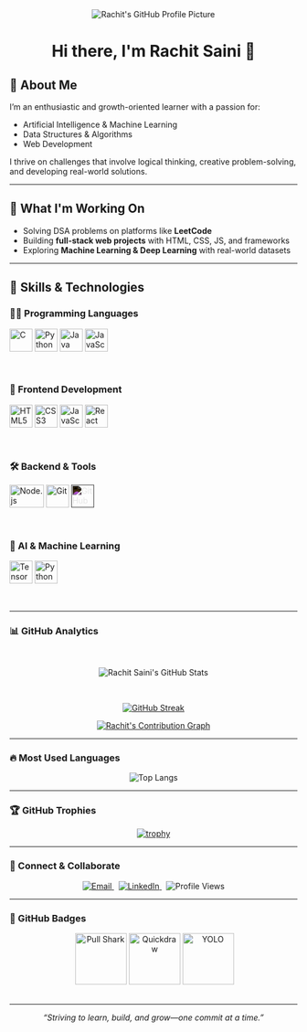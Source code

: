 
<div align="center" class="profile-pic-container">
  <img src="https://github.com/rachit0910d.png" alt="Rachit's GitHub Profile Picture" class="profile-pic" />
</div>

<h1 align="center">Hi there, I'm Rachit Saini 👋</h1>

## 💼 About Me
I’m an enthusiastic and growth-oriented learner with a passion for:
- Artificial Intelligence & Machine Learning  
- Data Structures & Algorithms  
- Web Development  

I thrive on challenges that involve logical thinking, creative problem-solving, and developing real-world solutions.

---

## 🚀 What I'm Working On
- Solving DSA problems on platforms like **LeetCode**
- Building **full-stack web projects** with HTML, CSS, JS, and frameworks
- Exploring **Machine Learning & Deep Learning** with real-world datasets

---

## 🧰 Skills & Technologies

### 👨‍💻 Programming Languages
<p align="left">
  <img src="https://cdn.jsdelivr.net/gh/devicons/devicon/icons/c/c-original.svg" alt="C" width="40" height="40"/>
  <img src="https://cdn.jsdelivr.net/gh/devicons/devicon/icons/python/python-original.svg" alt="Python" width="40" height="40"/>
  <img src="https://cdn.jsdelivr.net/gh/devicons/devicon/icons/java/java-original.svg" alt="Java" width="40" height="40"/>
  <img src="https://cdn.jsdelivr.net/gh/devicons/devicon/icons/javascript/javascript-original.svg" alt="JavaScript" width="40" height="40"/>
</p>


<br>

### 🎨 Frontend Development
<p align="left">
  <img src="https://cdn.jsdelivr.net/gh/devicons/devicon/icons/html5/html5-original.svg" alt="HTML5" width="40" height="40"/>
  <img src="https://cdn.jsdelivr.net/gh/devicons/devicon/icons/css3/css3-original.svg" alt="CSS3" width="40" height="40"/>
  <img src="https://cdn.jsdelivr.net/gh/devicons/devicon/icons/javascript/javascript-original.svg" alt="JavaScript" width="40" height="40"/>
  <img src="https://cdn.jsdelivr.net/gh/devicons/devicon/icons/react/react-original.svg" alt="React" width="40" height="40"/>
</p>

<br>

### 🛠️ Backend & Tools
<p align="left">
  <img src="https://cdn.jsdelivr.net/gh/devicons/devicon/icons/nodejs/nodejs-plain-wordmark.svg" alt="Node.js" width="60" height="40"/>
  <img src="https://cdn.jsdelivr.net/gh/devicons/devicon/icons/git/git-original.svg" alt="Git" width="40" height="40"/>
  <img src="https://cdn.jsdelivr.net/gh/devicons/devicon/icons/github/github-original.svg" alt="GitHub" width="40" height="40" style="filter: invert(1);" />
</p>

<br>

### 🤖 AI & Machine Learning
<p align="left">
  <img src="https://cdn.jsdelivr.net/gh/devicons/devicon/icons/tensorflow/tensorflow-original.svg" alt="TensorFlow" width="40" height="40"/>
  <img src="https://cdn.jsdelivr.net/gh/devicons/devicon/icons/python/python-original.svg" alt="Python (for ML)" width="40" height="40"/>
</p>

<br>

---

### 📊 GitHub Analytics

<div align="center">

<br>

![Rachit Saini's GitHub Stats](https://github-readme-stats.vercel.app/api?username=Rachit0910d&show_icons=true&theme=github_dark&count_private=true&hide=stars&hide_title=false)

<br>

[![GitHub Streak](https://github-readme-streak-stats.herokuapp.com?user=Rachit0910d&theme=highcontrast&date_format=M%20j%5B%2C%20Y%5D)](https://git.io/streak-stats)

<!-- GitHub Contributions Graph -->
[![Rachit's Contribution Graph](https://github-readme-activity-graph.vercel.app/graph?username=Rachit0910d&theme=rogue)](https://github.com/Rachit0910d)

</div>

---

### 🔥 Most Used Languages

<div align="center">

<!-- Most Used Languages -->
![Top Langs](https://github-readme-stats.vercel.app/api/top-langs/?username=Rachit0910d&layout=compact&theme=tokyonight&langs_count=10)

</div>

---

### 🏆 GitHub Trophies

<div align="center">

[![trophy](https://github-profile-trophy.vercel.app/?username=Rachit0910d&theme=onedark&margin-w=10&row=1&no-bg=true)](https://github.com/ryo-ma/github-profile-trophy)

</div>

---

### 🤝 Connect & Collaborate

<div align="center">

<a href="mailto:rachitsaini0910d@gmail.com" target="_blank">
  <img src="https://img.shields.io/badge/Gmail-D14836?style=for-the-badge&logo=gmail&logoColor=white" alt="Email" />
</a>
&nbsp;
<a href="https://www.linkedin.com/in/rachit-saini-4047322a1" target="_blank">
  <img src="https://img.shields.io/badge/LinkedIn-0A66C2?style=for-the-badge&logo=linkedin&logoColor=white" alt="LinkedIn" />
</a>
&nbsp;
<img src="https://komarev.com/ghpvc/?username=Rachit0910d&label=Profile%20views&color=0e75b6&style=for-the-badge" alt="Profile Views" />

</div>

---

### 🧷 GitHub Badges

<div align="center">

<!-- GitHub Achievements Badges -->
<img src="https://github.com/rachit0910d.png?size=100" width="0" height="0" alt="Invisible placeholder for layout"/>
<img src="https://github.githubassets.com/images/modules/profile/achievements/pull-shark-default.png" title="Pull Shark - Merged a pull request" alt="Pull Shark" width="90" />
<img src="https://github.githubassets.com/images/modules/profile/achievements/quickdraw-default.png" title="Quickdraw - Closed an issue or pull request within 5 minutes" alt="Quickdraw" width="90" />
<img src="https://github.githubassets.com/images/modules/profile/achievements/yolo-default.png" title="YOLO - Merged a pull request without review" alt="YOLO" width="90" />
<br/><br/>


</div>

---


<p align="center">
  <i>“Striving to learn, build, and grow—one commit at a time.”</i>
</p>
